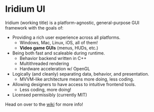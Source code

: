 Iridium UI
=======

Iridium (working title) is a platform-agnostic, general-purpose GUI framework with the goals of:

- Providing a rich user experience across all platforms.
    - Windows, Mac, Linux, iOS, all of them!
    - **Video game GUIs** (menus, HUDs, etc.)
- Being both fast and scaleable during runtime.
    - Behavior backend written in C++ 
    - Multithreaded rendering
    - Hardware acceleration w/ OpenGL
- Logically (and cleanly) separating data, behavior, and presentation.
    - MVVM-like architecture means more doing, less coding.
- Allowing designers to have access to intuitive frontend tools.
    - Less coding, more doing!
- Licensed permissibly (currently MIT)

Head on over to the [wiki](https://github.com/thavlik/iridium/wiki) for more info!
